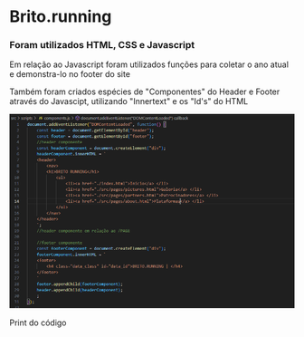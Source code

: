 <h1>Brito.running</h1>
<h3>Foram utilizados HTML, CSS e Javascript</h3>
<p>Em relação ao Javascript foram utilizados funções para coletar o ano atual e demonstra-lo no footer do site</p> 
<p>Também foram criados espécies de "Componentes" do Header e Footer através do Javascipt, utilizando "Innertext" e os "Id's" do HTML </p> 
<img src="./readme/images/componente.png"/>
<p>Print do código</p>

